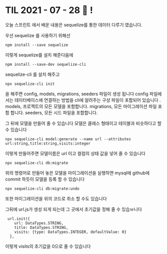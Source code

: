 # TIL 2021 - 07 - 28 📖 !

오늘 스프린트 에서 배운 내용은 sequelize를 통한 데이터 다루기 였습니다.

우선 sequelize  를 사용하기 위해선 
```
npm install --save sequelize
```
이렇게 sequelize를 설치 해준다음에 
```
npm install --save-dev sequelize-cli
```
sequelize-cli 를 설치 해주고 
```
npx sequelize-cli init
```
을 해주면 config, models, migrations, seeders 파일이 생성 됩니다
config 파일에서는 데이터베이스에 연결하는 방법을 cli에 알려주는 구성 파일이 포합되어 있습니다 .
models, 프로젝트의 모든 모델을 포함합니다.
migrations, 모든 마이그레이션 파일 포함 합니다.
seeders, 모든 시드 파일을 포함합니다.

그 뒤에 모델을 만들어 줄 수 있습니다 모델은 클레스 형태이고 테이블과 비슷하다고 할 수 있습니다 
```
npx sequelize-cli model:generate --name url --attributes url:string,title:string,visits:integer
```
이렇게 만들어주면 모델이름은 url 이고 컬럼의 상태 값을 넣어 줄 수 있습니다
```
npx sequelize-cli db:migrate
```

위의 명령어로 만들어 놓은 모델을 마이그레이션을 실행하면 mysql에 github에 commit 하듯이 모델을 등록 할 수 있습니다

```
npx sequelize-cli db:migrate:undo
```
또한 마이그레이션을 위의 코드로 취소 할 수도 있습니다 

그뒤에 url.js가 생성 되게 되는데 그 곳에서 초기값을 정해 줄 수 있습ㅂ니다 
```
 url.init({
    url: DataTypes.STRING,
    title: DataTypes.STRING,
    visits: {type: DataTypes.INTEGER, defaultValue: 0}
  },
```
이렇게 visits의 초기값을 0으로 줄 수 있습니다 
